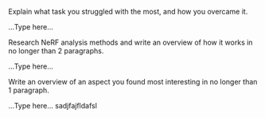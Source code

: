 Explain what task you struggled with the most, and how you overcame it.

...Type here...

Research NeRF analysis methods and write an overview of how it works in no longer than 2 paragraphs. 

...Type here...

Write an overview of an aspect you found most interesting in no longer than 1 paragraph.

...Type here...
sadjfajfldafsl